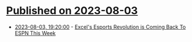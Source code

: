 # [Published on 2023-08-03](index.md)

* [2023-08-03, 19:20:00](https://entertainment.slashdot.org/story/23/08/03/1753245/excels-esports-revolution-is-coming-back-to-espn-this-week?utm_source=rss1.0mainlinkanon&utm_medium=feed) - [Excel's Esports Revolution is Coming Back To ESPN This Week](https://entertainment.slashdot.org/story/23/08/03/1753245/excels-esports-revolution-is-coming-back-to-espn-this-week?utm_source=rss1.0mainlinkanon&utm_medium=feed)
